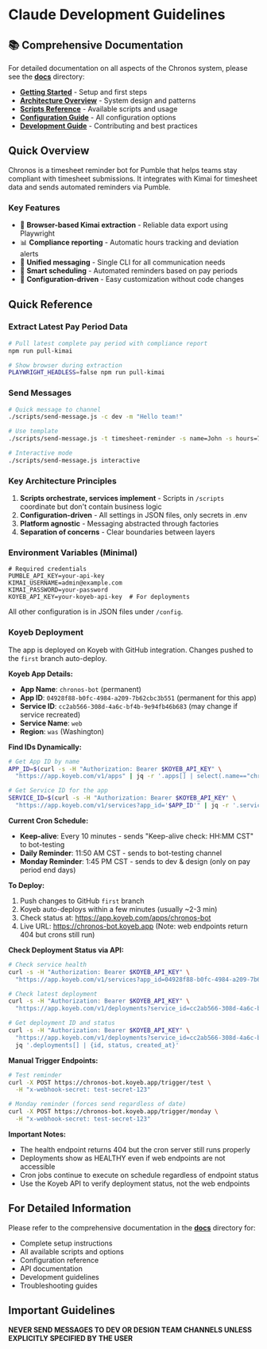 # Claude Development Guidelines

## 📚 Comprehensive Documentation

For detailed documentation on all aspects of the Chronos system, please see the **[docs](./docs)** directory:

- **[Getting Started](./docs/getting-started.md)** - Setup and first steps
- **[Architecture Overview](./docs/architecture.md)** - System design and patterns
- **[Scripts Reference](./docs/scripts.md)** - Available scripts and usage
- **[Configuration Guide](./docs/configuration.md)** - All configuration options
- **[Development Guide](./docs/development.md)** - Contributing and best practices

## Quick Overview

Chronos is a timesheet reminder bot for Pumble that helps teams stay compliant with timesheet submissions. It integrates with Kimai for timesheet data and sends automated reminders via Pumble.

### Key Features

- 🤖 **Browser-based Kimai extraction** - Reliable data export using Playwright
- 📊 **Compliance reporting** - Automatic hours tracking and deviation alerts
- 💬 **Unified messaging** - Single CLI for all communication needs
- 📅 **Smart scheduling** - Automated reminders based on pay periods
- 🔧 **Configuration-driven** - Easy customization without code changes

## Quick Reference

### Extract Latest Pay Period Data

```bash
# Pull latest complete pay period with compliance report
npm run pull-kimai

# Show browser during extraction
PLAYWRIGHT_HEADLESS=false npm run pull-kimai
```

### Send Messages

```bash
# Quick message to channel
./scripts/send-message.js -c dev -m "Hello team!"

# Use template
./scripts/send-message.js -t timesheet-reminder -s name=John -s hours=75

# Interactive mode
./scripts/send-message.js interactive
```

### Key Architecture Principles

1. **Scripts orchestrate, services implement** - Scripts in `/scripts` coordinate but don't contain business logic
2. **Configuration-driven** - All settings in JSON files, only secrets in .env
3. **Platform agnostic** - Messaging abstracted through factories
4. **Separation of concerns** - Clear boundaries between layers

### Environment Variables (Minimal)

```env
# Required credentials
PUMBLE_API_KEY=your-api-key
KIMAI_USERNAME=admin@example.com  
KIMAI_PASSWORD=your-password
KOYEB_API_KEY=your-koyeb-api-key  # For deployments
```

All other configuration is in JSON files under `/config`.

### Koyeb Deployment

The app is deployed on Koyeb with GitHub integration. Changes pushed to the `first` branch auto-deploy.

**Koyeb App Details:**
- **App Name**: `chronos-bot` (permanent)
- **App ID**: `04928f88-b0fc-4984-a209-7b62cbc3b551` (permanent for this app)
- **Service ID**: `cc2ab566-308d-4a6c-bf4b-9e94fb46b683` (may change if service recreated)
- **Service Name**: `web`
- **Region**: `was` (Washington)

**Find IDs Dynamically:**
```bash
# Get App ID by name
APP_ID=$(curl -s -H "Authorization: Bearer $KOYEB_API_KEY" \
  "https://app.koyeb.com/v1/apps" | jq -r '.apps[] | select(.name=="chronos-bot") | .id')

# Get Service ID for the app
SERVICE_ID=$(curl -s -H "Authorization: Bearer $KOYEB_API_KEY" \
  "https://app.koyeb.com/v1/services?app_id='$APP_ID'" | jq -r '.services[0].id')
```

**Current Cron Schedule:**
- **Keep-alive**: Every 10 minutes - sends "Keep-alive check: HH:MM CST" to bot-testing
- **Daily Reminder**: 11:50 AM CST - sends to bot-testing channel
- **Monday Reminder**: 1:45 PM CST - sends to dev & design (only on pay period end days)

**To Deploy:**
1. Push changes to GitHub `first` branch
2. Koyeb auto-deploys within a few minutes (usually ~2-3 min)
3. Check status at: https://app.koyeb.com/apps/chronos-bot
4. Live URL: https://chronos-bot.koyeb.app (Note: web endpoints return 404 but crons still run)

**Check Deployment Status via API:**
```bash
# Check service health
curl -s -H "Authorization: Bearer $KOYEB_API_KEY" \
  "https://app.koyeb.com/v1/services?app_id=04928f88-b0fc-4984-a209-7b62cbc3b551" | jq '.services[0].status'

# Check latest deployment
curl -s -H "Authorization: Bearer $KOYEB_API_KEY" \
  "https://app.koyeb.com/v1/deployments?service_id=cc2ab566-308d-4a6c-bf4b-9e94fb46b683&limit=1" | jq '.deployments[0]'

# Get deployment ID and status
curl -s -H "Authorization: Bearer $KOYEB_API_KEY" \
  "https://app.koyeb.com/v1/deployments?service_id=cc2ab566-308d-4a6c-bf4b-9e94fb46b683&limit=5" | \
  jq '.deployments[] | {id, status, created_at}'
```

**Manual Trigger Endpoints:**
```bash
# Test reminder
curl -X POST https://chronos-bot.koyeb.app/trigger/test \
  -H "x-webhook-secret: test-secret-123"

# Monday reminder (forces send regardless of date)
curl -X POST https://chronos-bot.koyeb.app/trigger/monday \
  -H "x-webhook-secret: test-secret-123"
```

**Important Notes:**
- The health endpoint returns 404 but the cron server still runs properly
- Deployments show as HEALTHY even if web endpoints are not accessible
- Cron jobs continue to execute on schedule regardless of endpoint status
- Use the Koyeb API to verify deployment status, not the web endpoints

## For Detailed Information

Please refer to the comprehensive documentation in the **[docs](./docs)** directory for:
- Complete setup instructions
- All available scripts and options
- Configuration reference
- API documentation
- Development guidelines
- Troubleshooting guides

## Important Guidelines

**NEVER SEND MESSAGES TO DEV OR DESIGN TEAM CHANNELS UNLESS EXPLICITLY SPECIFIED BY THE USER**